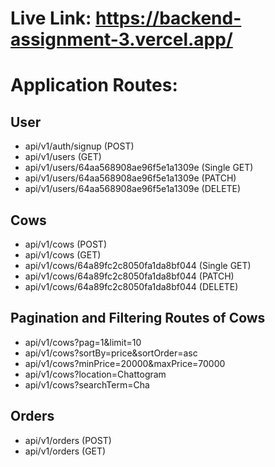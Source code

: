 # Live Link: https://backend-assignment-3.vercel.app/

# Application Routes:

## User

- api/v1/auth/signup (POST)
- api/v1/users (GET)
- api/v1/users/64aa568908ae96f5e1a1309e (Single GET)
- api/v1/users/64aa568908ae96f5e1a1309e (PATCH)
- api/v1/users/64aa568908ae96f5e1a1309e (DELETE)

## Cows

- api/v1/cows (POST)
- api/v1/cows (GET)
- api/v1/cows/64a89fc2c8050fa1da8bf044 (Single GET)
- api/v1/cows/64a89fc2c8050fa1da8bf044 (PATCH)
- api/v1/cows/64a89fc2c8050fa1da8bf044 (DELETE)

## Pagination and Filtering Routes of Cows

- api/v1/cows?pag=1&limit=10
- api/v1/cows?sortBy=price&sortOrder=asc
- api/v1/cows?minPrice=20000&maxPrice=70000
- api/v1/cows?location=Chattogram
- api/v1/cows?searchTerm=Cha

## Orders

- api/v1/orders (POST)
- api/v1/orders (GET)

